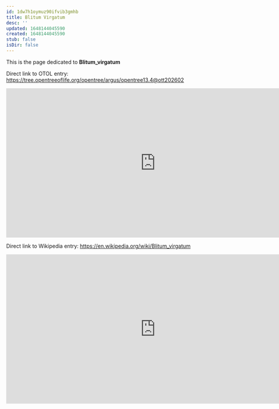 ```yaml
---
id: 1dw7h1oymuz90ifvib3gmhb
title: Blitum Virgatum
desc: ''
updated: 1648144045590
created: 1648144045590
stub: false
isDir: false
---
```

This is the page dedicated to **Blitum_virgatum**


Direct link to OTOL entry: https://tree.opentreeoflife.org/opentree/argus/opentree13.4@ott202602



<html>
    <body>
    <iframe src="https://tree.opentreeoflife.org/opentree/argus/opentree13.4@ott202602"
    width="800" height="400" frameborder="0" allowfullscreen> </iframe>
    </body>
</html>
    


Direct link to Wikipedia entry: https://en.wikipedia.org/wiki/Blitum_virgatum



<html>
    <body>
    <iframe src="https://en.wikipedia.org/wiki/Blitum_virgatum"
    width="800" height="400" frameborder="0" allowfullscreen> </iframe>
    </body>
</html>
    
